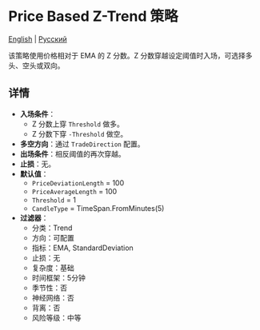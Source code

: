 # Price Based Z-Trend 策略
[English](README.md) | [Русский](README_ru.md)

该策略使用价格相对于 EMA 的 Z 分数。Z 分数穿越设定阈值时入场，可选择多头、空头或双向。

## 详情

- **入场条件**：
  - Z 分数上穿 `Threshold` 做多。
  - Z 分数下穿 `-Threshold` 做空。
- **多空方向**：通过 `TradeDirection` 配置。
- **出场条件**：相反阈值的再次穿越。
- **止损**：无。
- **默认值**：
  - `PriceDeviationLength` = 100
  - `PriceAverageLength` = 100
  - `Threshold` = 1
  - `CandleType` = TimeSpan.FromMinutes(5)
- **过滤器**：
  - 分类：Trend
  - 方向：可配置
  - 指标：EMA, StandardDeviation
  - 止损：无
  - 复杂度：基础
  - 时间框架：5分钟
  - 季节性：否
  - 神经网络：否
  - 背离：否
  - 风险等级：中等
